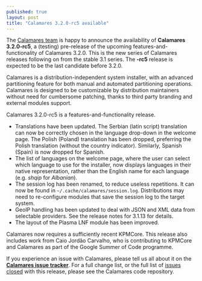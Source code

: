 ```yaml
---
published: true
layout: post
title: "Calamares 3.2.0-rc5 available"
---
```

The [Calamares team](https://calamares.io/team/) is happy to announce the
availability of **Calamares 3.2.0-rc5**, a (testing) pre-release
of the upcoming features-and-functionality of Calamares 3.2.0.
This is the new series of Calamares releases following on
from the stable 3.1 series. The **-rc5** release is expected
to be the last candidate before 3.2.0.

Calamares is a distribution-independent system installer, with an advanced
partitioning feature for both manual and automated partitioning operations.
Calamares is designed to be customizable by distribution maintainers without
need for cumbersome patching, thanks to third party branding and external
modules support.

<!--more-->

Calamares 3.2.0-rc5 is a features-and-functionality release.

 * Translations have been updated. The Serbian (latin script)
   translation can now be correctly chosen in the language drop-down
   in the welcome page. The Polish (Poland) translation has been dropped,
   preferring the Polish translation (without the country indicator).
   Similarly, Spanish (Spain) is now dropped for Spanish.
 * The list of languages on the welcome page, where the user can select
   which language to use for the installer, now displays languages
   in their native representation, rather than the English name
   for each language (e.g. *shqip* for *Albanian*).
 * The session log has been renamed, to reduce useless repetitions.
   It can now be found in `~/.cache/calamares/session.log`. Distributions
   may need to re-configure modules that save the session log to the
   target system.
 * GeoIP handling has been updated to deal with JSON and XML data
   from selectable providers. See the release notes for 3.1.13 for
   details.
 * The layout of the Plasma LNF module has been improved.

Calamares now requires a sufficiently recent KPMCore. This release
also includes work from Caio Jordão Carvalho, who is contributing to KPMCore
and Calamares as part of the Google Summer of Code programme.

If you experience an issue with Calamares, please tell us all about it
on the [**Calamares issue tracker**][1]. For a full change list, or
the full list of [issues closed][2] with this release, please see the
Calamares code repository.

[1]: https://github.com/calamares/calamares/issues
[2]: https://github.com/calamares/calamares/milestone/42?closed=1
